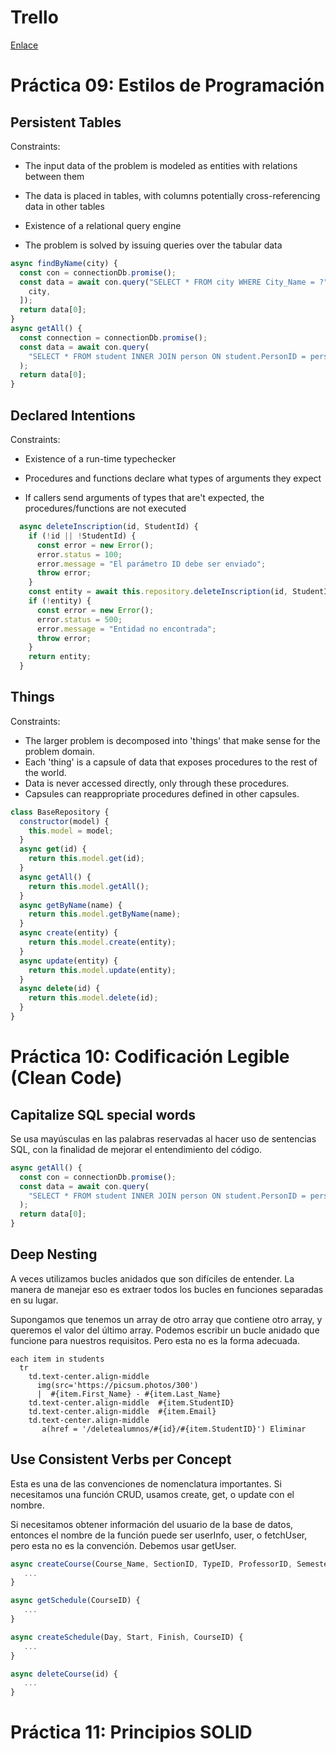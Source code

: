 # Trello

 [Enlace](https://trello.com/invite/b/q2yXLGNM/04a48536b6d5f02e8ac25edefeeedf0f/scooby-attendance)

# Práctica 09: Estilos de Programación

## Persistent Tables

Constraints:

- The input data of the problem is modeled as entities with relations between them

- The data is placed in tables, with columns potentially cross-referencing data in other tables

- Existence of a relational query engine

- The problem is solved by issuing queries over the tabular data


```javascript
async findByName(city) {
  const con = connectionDb.promise();
  const data = await con.query("SELECT * FROM city WHERE City_Name = ?", [
    city,
  ]);
  return data[0];
}
async getAll() {
  const connection = connectionDb.promise();
  const data = await con.query(
    "SELECT * FROM student INNER JOIN person ON student.PersonID = person.PersonID INNER JOIN city ON person.CityID = city.CityID"
  );
  return data[0];
}
```

## Declared Intentions

Constraints:

- Existence of a run-time typechecker

- Procedures and functions declare what types of arguments they expect

- If callers send arguments of types that are't expected, the
  procedures/functions are not executed
  
```javascript
  async deleteInscription(id, StudentId) {
    if (!id || !StudentId) {
      const error = new Error();
      error.status = 100;
      error.message = "El parámetro ID debe ser enviado";
      throw error;
    }
    const entity = await this.repository.deleteInscription(id, StudentId);
    if (!entity) {
      const error = new Error();
      error.status = 500;
      error.message = "Entidad no encontrada";
      throw error;
    }
    return entity;
  }
```

## Things
Constraints:
- The larger problem is decomposed into 'things' that make sense for the problem domain.
- Each 'thing' is a capsule of data that exposes procedures to the rest of the world.
- Data is never accessed directly, only through these procedures.
- Capsules can reappropriate procedures defined in other capsules.

```javascript
class BaseRepository {
  constructor(model) {
    this.model = model;
  }
  async get(id) {
    return this.model.get(id);
  }
  async getAll() {
    return this.model.getAll();
  }
  async getByName(name) {
    return this.model.getByName(name);
  }
  async create(entity) {
    return this.model.create(entity);
  }
  async update(entity) {
    return this.model.update(entity);
  }
  async delete(id) {
    return this.model.delete(id);
  }
}
```

 
 
# Práctica 10: Codificación Legible (Clean Code)


## Capitalize SQL special words
Se usa mayúsculas en las palabras reservadas al hacer uso de sentencias SQL, con la finalidad de mejorar el entendimiento del código.

```javascript
async getAll() {
  const con = connectionDb.promise();
  const data = await con.query(
    "SELECT * FROM student INNER JOIN person ON student.PersonID = person.PersonID INNER JOIN city ON person.CityID = city.CityID"
  );
  return data[0];
}
```

## Deep Nesting

A veces utilizamos bucles anidados que son difíciles de entender. La manera de manejar eso es extraer todos los bucles en funciones separadas en su lugar.

Supongamos que tenemos un array de otro array que contiene otro array, y queremos el valor del último array. Podemos escribir un bucle anidado que funcione para nuestros requisitos. Pero esta no es la forma adecuada.

```pug
each item in students
  tr
    td.text-center.align-middle
      img(src='https://picsum.photos/300')
      |  #{item.First_Name} - #{item.Last_Name}
    td.text-center.align-middle  #{item.StudentID} 
    td.text-center.align-middle  #{item.Email} 
    td.text-center.align-middle
       a(href = '/deletealumnos/#{id}/#{item.StudentID}') Eliminar
```

## Use Consistent Verbs per Concept

Esta es una de las convenciones de nomenclatura importantes. Si necesitamos una función CRUD, usamos create, get, o update con el nombre.

Si necesitamos obtener información del usuario de la base de datos, entonces el nombre de la función puede ser userInfo, user, o fetchUser, pero esta no es la convención. Debemos usar getUser.

```javascript
async createCourse(Course_Name, SectionID, TypeID, ProfessorID, Semester) {
   ...
}

async getSchedule(CourseID) {
   ...
}

async createSchedule(Day, Start, Finish, CourseID) {
   ...
}

async deleteCourse(id) {
   ...
}
 ```


# Práctica 11: Principios SOLID

